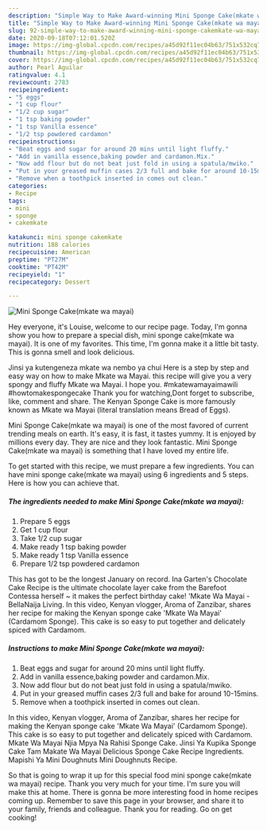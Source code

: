 ```yaml
---
description: "Simple Way to Make Award-winning Mini Sponge Cake(mkate wa mayai)"
title: "Simple Way to Make Award-winning Mini Sponge Cake(mkate wa mayai)"
slug: 92-simple-way-to-make-award-winning-mini-sponge-cakemkate-wa-mayai
date: 2020-09-18T07:12:01.520Z
image: https://img-global.cpcdn.com/recipes/a45d92f11ec04b63/751x532cq70/mini-sponge-cakemkate-wa-mayai-recipe-main-photo.jpg
thumbnail: https://img-global.cpcdn.com/recipes/a45d92f11ec04b63/751x532cq70/mini-sponge-cakemkate-wa-mayai-recipe-main-photo.jpg
cover: https://img-global.cpcdn.com/recipes/a45d92f11ec04b63/751x532cq70/mini-sponge-cakemkate-wa-mayai-recipe-main-photo.jpg
author: Pearl Aguilar
ratingvalue: 4.1
reviewcount: 2783
recipeingredient:
- "5 eggs"
- "1 cup flour"
- "1/2 cup sugar"
- "1 tsp baking powder"
- "1 tsp Vanilla essence"
- "1/2 tsp powdered cardamon"
recipeinstructions:
- "Beat eggs and sugar for around 20 mins until light fluffy."
- "Add in vanilla essence,baking powder and cardamon.Mix."
- "Now add flour but do not beat just fold in using a spatula/mwiko."
- "Put in your greased muffin cases 2/3 full and bake for around 10-15mins."
- "Remove when a toothpick inserted in comes out clean."
categories:
- Recipe
tags:
- mini
- sponge
- cakemkate

katakunci: mini sponge cakemkate 
nutrition: 188 calories
recipecuisine: American
preptime: "PT27M"
cooktime: "PT42M"
recipeyield: "1"
recipecategory: Dessert

---
```



![Mini Sponge Cake(mkate wa mayai)](https://img-global.cpcdn.com/recipes/a45d92f11ec04b63/751x532cq70/mini-sponge-cakemkate-wa-mayai-recipe-main-photo.jpg)

Hey everyone, it's Louise, welcome to our recipe page. Today, I'm gonna show you how to prepare a special dish, mini sponge cake(mkate wa mayai). It is one of my favorites. This time, I'm gonna make it a little bit tasty. This is gonna smell and look delicious.

Jinsi ya kutengeneza mkate wa nembo ya chui Here is a step by step and easy way on how to make Mkate wa Mayai. this recipe will give you a very spongy and fluffy Mkate wa Mayai. I hope you. #mkatewamayaimawili #howtomakespongecake Thank you for watching,Dont forget to subscribe, like, comment and share. The Kenyan Sponge Cake is more famously known as Mkate wa Mayai (literal translation means Bread of Eggs).

Mini Sponge Cake(mkate wa mayai) is one of the most favored of current trending meals on earth. It's easy, it is fast, it tastes yummy. It is enjoyed by millions every day. They are nice and they look fantastic. Mini Sponge Cake(mkate wa mayai) is something that I have loved my entire life.


To get started with this recipe, we must prepare a few ingredients. You can have mini sponge cake(mkate wa mayai) using 6 ingredients and 5 steps. Here is how you can achieve that.

<!--inarticleads1-->

##### The ingredients needed to make Mini Sponge Cake(mkate wa mayai):

1. Prepare 5 eggs
1. Get 1 cup flour
1. Take 1/2 cup sugar
1. Make ready 1 tsp baking powder
1. Make ready 1 tsp Vanilla essence
1. Prepare 1/2 tsp powdered cardamon


This has got to be the longest January on record. Ina Garten&#39;s Chocolate Cake Recipe is the ultimate chocolate layer cake from the Barefoot Contessa herself ~ it makes the perfect birthday cake! &#39;Mkate Wa Mayai - BellaNaija Living. In this video, Kenyan vlogger, Aroma of Zanzibar, shares her recipe for making the Kenyan sponge cake &#39;Mkate Wa Mayai&#39; (Cardamom Sponge). This cake is so easy to put together and delicately spiced with Cardamom. 

<!--inarticleads2-->

##### Instructions to make Mini Sponge Cake(mkate wa mayai):

1. Beat eggs and sugar for around 20 mins until light fluffy.
1. Add in vanilla essence,baking powder and cardamon.Mix.
1. Now add flour but do not beat just fold in using a spatula/mwiko.
1. Put in your greased muffin cases 2/3 full and bake for around 10-15mins.
1. Remove when a toothpick inserted in comes out clean.


In this video, Kenyan vlogger, Aroma of Zanzibar, shares her recipe for making the Kenyan sponge cake &#39;Mkate Wa Mayai&#39; (Cardamom Sponge). This cake is so easy to put together and delicately spiced with Cardamom. Mkate Wa Mayai Njia Mpya Na Rahisi Sponge Cake. Jinsi Ya Kupika Sponge Cake Tam Makate Wa Mayai Delicious Sponge Cake Recipe Ingredients. Mapishi Ya Mini Doughnuts Mini Doughnuts Recipe. 

So that is going to wrap it up for this special food mini sponge cake(mkate wa mayai) recipe. Thank you very much for your time. I'm sure you will make this at home. There is gonna be more interesting food in home recipes coming up. Remember to save this page in your browser, and share it to your family, friends and colleague. Thank you for reading. Go on get cooking!

